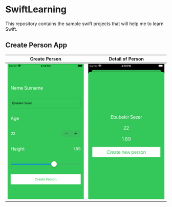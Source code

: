 # SwiftLearning
This repository contains the sample swift projects that will help me to learn Swift.

## Create Person App
Create Person | Detail of Person
:-------------------------:|:-------------------------:
![Sign In](images/person_card_1.png)  |  ![Home](images/person_card_2.png) 